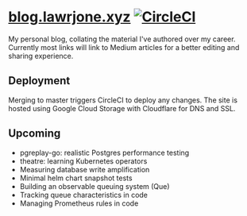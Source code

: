 # [blog.lawrjone.xyz](https://blog.lawrjone.xyz/) [![CircleCI](https://circleci.com/gh/lawrencejones/blog.lawrjone.xyz.svg?style=svg)](https://circleci.com/gh/lawrencejones/blog.lawrjone.xyz)

My personal blog, collating the material I've authored over my career. Currently
most links will link to Medium articles for a better editing and sharing
experience.

## Deployment

Merging to master triggers CircleCI to deploy any changes. The site is hosted
using Google Cloud Storage with Cloudflare for DNS and SSL.

## Upcoming

- pgreplay-go: realistic Postgres performance testing
- theatre: learning Kubernetes operators
- Measuring database write amplification
- Minimal helm chart snapshot tests
- Building an observable queuing system (Que)
- Tracking queue characteristics in code
- Managing Prometheus rules in code
